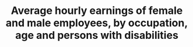 ---
actual_indicator_available: Usual weekly earnings of employed full-time wage and salary
  workers by disability status, age, sex
actual_indicator_available_description: Median weekly earnings of employed full-time
  wage and salary workers who indicated they have a disability.
comments_and_limitations: Earnings data by occupation for people with a disability
  are not available.
data_non_statistical: false
date_metadata_updated: October 2017
date_of_national_source_publication: Early 2017
disaggregation_categories: Disability
goal_meta_link: http://unstats.un.org/sdgs/files/metadata-compilation/Metadata-Goal-8.pdf
goal_meta_link_page: 10
graph: longitudinal
graph_status_notes: Graphed
graph_title: "\_Median weekly earnings in US dollars of women ages 16 and over who\
  \ indicated they have a disability, employed as full-time wage and salary workers"
graph_type: line
graph_type_description: Line graph
has_metadata: true
indicator: 8.5.1
indicator_definition: The gender wage gap measures the relative difference between
  the average hourly earnings for men and the average hourly earnings for women. It
  is computed as the difference between the gross average hourly earnings of male
  and female employees expressed as percentage of gross average hourly earnings of
  male employees. Earnings refers to regular remuneration received from employers,
  in cash and in kind, and includes direct wages and salaries for time worked or work
  done, remuneration for time not worked (e.g. paid annual leave), as well as bonuses
  and gratuities that are regularly received. It excludes contributions paid by employers
  to social security and pension schemes in respect of their employees, benefits received
  by employees under these schemes, and severance and termination pay.
indicator_name: Average hourly earnings of female and male employees, by occupation,
  age and persons with disabilities
indicator_sort_order: 08-05-01
indicator_variable: women_16_yrs_and_over
international_and_national_references: 'U.S. Bureau of Labor Statistics - www.bls.gov '
layout: indicator
periodicity: Annual
permalink: /8-5-1/
published: true
rationale_interpretation: The gender wage gap measures the extent to which the wages
  of men differ from those of women and therefore directly addresses the target of
  "equal pay for work of equal value". When the gender pay gap equals "0", it denotes
  equality of earnings. Positive values reflect the extent to which women's earnings
  fall short of those received by men, where a value closer to "100" denotes more
  inequality than a value closer to "0". Negative values reflect the extent to which
  women's earnings are higher than men's.
reporting_status: complete
scheduled_update_by_national_source: Annual data for 2017 will be available in early
  2018
sdg_goal: 8
source_active_1: true
source_agency_staff_email_1: ITCinfo@bls.gov
source_agency_staff_name_1: BLS Division of International Technical Cooperation staff
source_agency_survey_dataset_1: U.S. Bureau of Labor Statistics/Current Population
  Survey
source_notes_1: null
source_title_1: null
source_url_1: https://www.bls.gov/cps/
target: By 2030, achieve full and productive employment and decent work for all women
  and men, including for young people and persons with disabilities, and equal pay
  for work of equal value.
target_id: '8.5'
time_period: 2009-2016
title: Average hourly earnings of female and male employees, by occupation, age and
  persons with disabilities
un_custodial_agency: ILO
un_designated_tier: '2'
unit_of_measure: Median weekly earnings in U.S. dollars.
us_method_of_computation: 'Source: Current Population Survey (CPS) - a monthly national
  sample household survey.   Technical Documentation and Methodology: https://www.bls.gov/cps/documentation.htm.
  Information about the disability data is also available at https://www.bls.gov/cps/cpsdisability_faq.htm'
variable_description: null
variable_notes: null
---